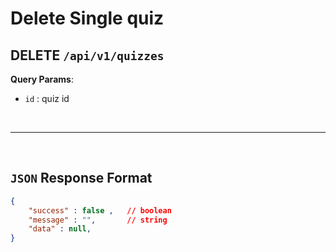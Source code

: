 # **Delete Single quiz**

## DELETE ``/api/v1/quizzes``

**Query Params**:
- ``id`` : quiz id

<br><hr><br>

## ``JSON`` Response Format

``` json
{
    "success" : false ,   // boolean
    "message" : "",       // string
    "data" : null,        
}
```